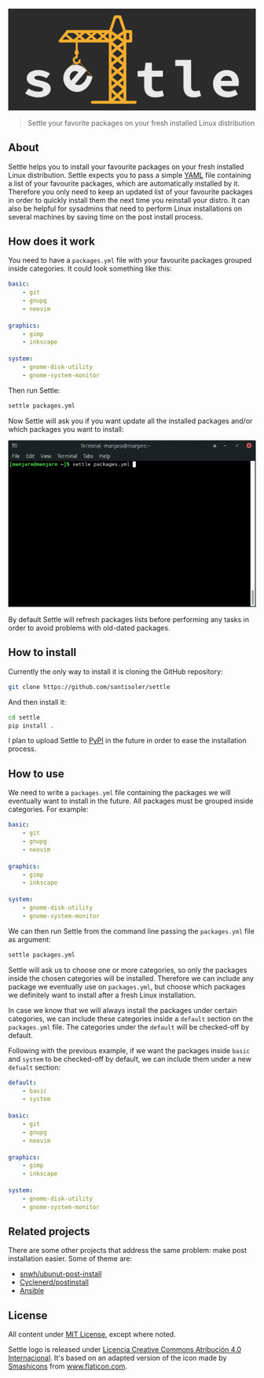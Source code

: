 ![Settle](logo/settle.png)

> Settle your favorite packages on your fresh installed Linux distribution

## About

Settle helps you to install your favourite packages on your fresh installed Linux
distribution.
Settle expects you to pass a simple [YAML](https://en.wikipedia.org/wiki/YAML) file
containing a list of your favourite packages, which are automatically installed by it.
Therefore you only need to keep an updated list of your favourite packages in order to
quickly install them the next time you reinstall your distro.
It can also be helpful for sysadmins that need to perform Linux installations on several
machines by saving time on the post install process.

## How does it work

You need to have a `packages.yml` file with your favourite packages grouped inside
categories. It could look something like this:

```yaml
basic:
    - git
    - gnupg
    - neovim

graphics:
    - gimp
    - inkscape

system:
    - gnome-disk-utility
    - gnome-system-monitor
```

Then run Settle:

```bash
settle packages.yml
```

Now Settle will ask you if you want update all the
installed packages and/or which packages you want to install:

![Settle example](settle_example.gif)

By default Settle will refresh packages lists before performing any tasks in order to
avoid problems with old-dated packages.


## How to install

Currently the only way to install it is cloning the GitHub repository:

```bash
git clone https://github.com/santisoler/settle
```

And then install it:
```bash
cd settle
pip install .
```

I plan to upload Settle to [PyPI](https://pypi.org/) in the future in order to ease the
installation process.


## How to use

We need to write a `packages.yml` file containing the packages we will eventually want
to install in the future.
All packages must be grouped inside categories.
For example:

```yaml
basic:
    - git
    - gnupg
    - neovim

graphics:
    - gimp
    - inkscape

system:
    - gnome-disk-utility
    - gnome-system-monitor
```

We can then run Settle from the command line passing the `packages.yml` file as
argument:

```bash
settle packages.yml
```

Settle will ask us to choose one or more categories, so only the packages
inside the chosen categories will be installed.
Therefore we can include any package we eventually use on `packages.yml`, but choose
which packages we definitely want to install after a fresh Linux installation.

In case we know that we will always install the packages under certain categories, we
can include these categories inside a `default` section on the `packages.yml` file.
The categories under the `default` will be checked-off by default.

Following with the previous example, if we want the packages inside `basic` and `system`
to be checked-off by default, we can include them under a new `defualt` section:

```yaml
default:
    - basic
    - system

basic:
    - git
    - gnupg
    - neovim

graphics:
    - gimp
    - inkscape

system:
    - gnome-disk-utility
    - gnome-system-monitor
```

## Related projects

There are some other projects that address the same problem: make post installation
easier. Some of theme are:

- [snwh/ubunut-post-install](https://github.com/snwh/ubuntu-post-install)
- [Cyclenerd/postinstall](https://github.com/Cyclenerd/postinstall)
- [Ansible](https://github.com/ansible/ansible)

## License

All content under [MIT License](), except where noted.

Settle logo is released under
[Licencia Creative Commons Atribución 4.0 Internacional](http://creativecommons.org/licenses/by/4.0/).
It's based on an adapted version of the icon made by
[Smashicons](https://www.flaticon.com/authors/smashicons) from www.flaticon.com.
